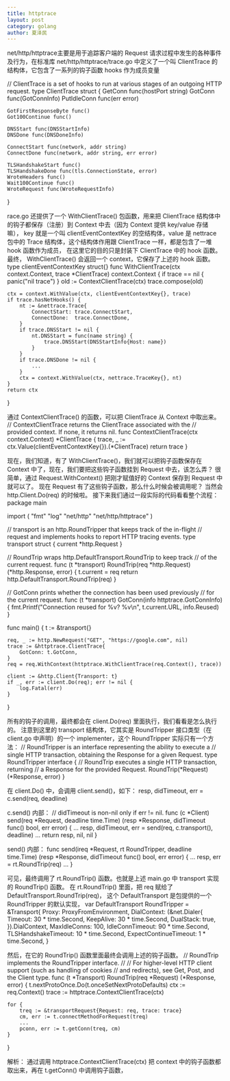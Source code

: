 ```yaml
---
title: httptrace
layout: post
category: golang
author: 夏泽民
---
```

net/http/httptrace主要是用于追踪客户端的 Request 请求过程中发生的各种事件及行为，在标准库 net/http/httptrace/trace.go 中定义了一个叫 ClientTrace 的结构体，它包含了一系列的钩子函数 hooks 作为成员变量
<!-- more -->
// ClientTrace is a set of hooks to run at various stages of an outgoing HTTP request. 
type ClientTrace struct {
    GetConn func(hostPort string)
    GotConn func(GotConnInfo)
    PutIdleConn func(err error)

    GotFirstResponseByte func()
    Got100Continue func()

    DNSStart func(DNSStartInfo)
    DNSDone func(DNSDoneInfo)

    ConnectStart func(network, addr string)
    ConnectDone func(network, addr string, err error)

    TLSHandshakeStart func()
    TLSHandshakeDone func(tls.ConnectionState, error)
    WroteHeaders func()
    Wait100Continue func()
    WroteRequest func(WroteRequestInfo)
}


race.go 还提供了一个 WithClientTrace() 包函数，用来把 ClientTrace 结构体中的钩子都保存（注册）到 Context 中去（因为 Context 提供 key/value 存储嘛），
key 就是一个叫 clientEventContextKey 的空结构体，value 是 nettrace 包中的 Trace 结构体，这个结构体作用跟 ClientTrace 一样，都是包含了一堆 hook 函数作为成员，
在这里它的目的只是封装下 ClientTrace 中的 hook 函数。最终， WithClientTrace() 会返回一个 context，它保存了上述的 hook 函数。
type clientEventContextKey struct{}
func WithClientTrace(ctx context.Context, trace *ClientTrace) context.Context {
    if trace == nil {
        panic("nil trace")
    }
    old := ContextClientTrace(ctx)
    trace.compose(old)

    ctx = context.WithValue(ctx, clientEventContextKey{}, trace)
    if trace.hasNetHooks() {
        nt := &nettrace.Trace{
            ConnectStart: trace.ConnectStart,
            ConnectDone:  trace.ConnectDone,
        }
        if trace.DNSStart != nil {
            nt.DNSStart = func(name string) {
                trace.DNSStart(DNSStartInfo{Host: name})
            }
        }
        if trace.DNSDone != nil {
            ...
        }
        ctx = context.WithValue(ctx, nettrace.TraceKey{}, nt)
    }
    return ctx
}

通过 ContextClientTrace() 的函数，可以把 ClientTrace 从 Context 中取出来。
// ContextClientTrace returns the ClientTrace associated with the
// provided context. If none, it returns nil.
func ContextClientTrace(ctx context.Context) *ClientTrace {
    trace, _ := ctx.Value(clientEventContextKey{}).(*ClientTrace)
    return trace
}

现在，我们知道，有了 WithClientTrace()，我们就可以把钩子函数保存在 Context 中了，现在，我们要把这些钩子函数挂到 Request 中去，该怎么弄？
很简单，通过 Request.WithContext() 把刚才赋值好的 Context 保存到 Request 中就可以了。
现在 Request 有了这些钩子函数，那么什么时候会被调用呢？ 当然会 http.Client.Do(req) 的时候啦。
接下来我们通过一段实际的代码看看整个流程：
package main

import (
    "fmt"
    "log"
    "net/http"
    "net/http/httptrace"
)

// transport is an http.RoundTripper that keeps track of the in-flight
// request and implements hooks to report HTTP tracing events.
type transport struct {
    current *http.Request
}

// RoundTrip wraps http.DefaultTransport.RoundTrip to keep track
// of the current request.
func (t *transport) RoundTrip(req *http.Request) (*http.Response, error) {
    t.current = req
    return http.DefaultTransport.RoundTrip(req)
}

// GotConn prints whether the connection has been used previously
// for the current request.
func (t *transport) GotConn(info httptrace.GotConnInfo) {
    fmt.Printf("Connection reused for %v? %v\n", t.current.URL, info.Reused)
}

func main() {
    t := &transport{}

    req, _ := http.NewRequest("GET", "https://google.com", nil)
    trace := &httptrace.ClientTrace{
        GotConn: t.GotConn,
    }
    req = req.WithContext(httptrace.WithClientTrace(req.Context(), trace))

    client := &http.Client{Transport: t}
    if _, err := client.Do(req); err != nil {
        log.Fatal(err)
    }
}

所有的钩子的调用，最终都会在 client.Do(req) 里面执行，我们看看是怎么执行的。
注意到这里的 transport 结构体，它其实是 RoundTripper 接口类型（在 client.go 中声明）的一个 implementer，这个 RoundTripper 实际只有一个方法：
// RoundTripper is an interface representing the ability to execute a
// single HTTP transaction, obtaining the Response for a given Request.
type RoundTripper interface {
    // RoundTrip executes a single HTTP transaction, returning
    // a Response for the provided Request.
    RoundTrip(*Request) (*Response, error)
}

在 client.Do() 中，会调用 client.send()，如下：
 resp, didTimeout, err = c.send(req, deadline)

c.send() 内部：
// didTimeout is non-nil only if err != nil.
func (c *Client) send(req *Request, deadline time.Time) (resp *Response, didTimeout func() bool, err error) {
    ...
    resp, didTimeout, err = send(req, c.transport(), deadline)
    ...
    return resp, nil, nil
}

send() 内部：
func send(ireq *Request, rt RoundTripper, deadline time.Time) (resp *Response, didTimeout func() bool, err error) {
    ...
    resp, err = rt.RoundTrip(req)
    ...
}

可见，最终调用了 rt.RoundTrip() 函数。也就是上述 main.go 中 transport 实现的 RoundTrip() 函数。
在 rt.RoundTrip() 里面，把 req 赋给了 DefaultTransport.RoundTrip(req)，
这个 DefaultTransport 是包提供的一个 RoundTripper 的默认实现，
var DefaultTransport RoundTripper = &Transport{
    Proxy: ProxyFromEnvironment,
    DialContext: (&net.Dialer{
        Timeout:   30 * time.Second,
        KeepAlive: 30 * time.Second,
        DualStack: true,
    }).DialContext,
    MaxIdleConns:          100,
    IdleConnTimeout:       90 * time.Second,
    TLSHandshakeTimeout:   10 * time.Second,
    ExpectContinueTimeout: 1 * time.Second,
}

然后，在它的 RoundTrip() 函数里面最终会调用上述的钩子函数。
// RoundTrip implements the RoundTripper interface.
//
// For higher-level HTTP client support (such as handling of cookies
// and redirects), see Get, Post, and the Client type.
func (t *Transport) RoundTrip(req *Request) (*Response, error) {
    t.nextProtoOnce.Do(t.onceSetNextProtoDefaults)
    ctx := req.Context()
    trace := httptrace.ContextClientTrace(ctx)
    
    for {
        treq := &transportRequest{Request: req, trace: trace}
        cm, err := t.connectMethodForRequest(treq)
        ...
        pconn, err := t.getConn(treq, cm)
    }
}

解析：
通过调用 httptrace.ContextClientTrace(ctx) 把 context 中的钩子函数都取出来，再在 t.getConn() 中调用钩子函数，

